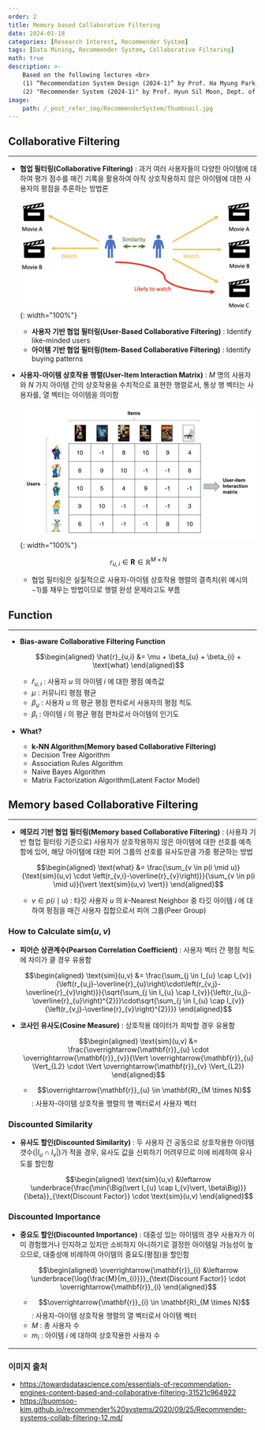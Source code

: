 ```yaml
---
order: 2
title: Memory based Collaborative Filtering
date: 2024-01-18
categories: [Research Interest, Recommender System]
tags: [Data Mining, Recommender System, Collaborative Filtering]
math: true
description: >-
    Based on the following lectures <br>
    (1) “Recommendation System Design (2024-1)” by Prof. Ha Myung Park, Dept. of Artificial Intelligence. College of SW, Kookmin Univ. <br>
    (2) "Recommender System (2024-1)" by Prof. Hyun Sil Moon, Dept. of Data Science, The Grad. School, Kookmin Univ.
image:
    path: /_post_refer_img/RecommenderSystem/Thumbnail.jpg
---
```


## Collaborative Filtering
-----

- **협업 필터링(Collaborative Filtering)** : 과거 여러 사용자들이 다양한 아이템에 대하여 평가 점수를 매긴 기록을 활용하여 아직 상호작용하지 않은 아이템에 대한 사용자의 평점을 추론하는 방법론

    ![00](/_post_refer_img/RecommenderSystem/01-02.png){: width="100%"}

    - **사용자 기반 협업 필터링(User-Based Collaborative Filtering)** : Identify like-minded users
    - **아이템 기반 협업 필터링(Item-Based Collaborative Filtering)** : Identify buying patterns

- **사용자-아이템 상호작용 행렬(User-Item Interaction Matrix)** : $M$ 명의 사용자와 $N$ 가지 아이템 간의 상호작용을 수치적으로 표현한 행렬로서, 통상 행 벡터는 사용자를, 열 벡터는 아이템을 의미함

    ![01](/_post_refer_img/RecommenderSystem/02-01.png){: width="100%"}

    $$
    r_{u,i} \in \mathbf{R} \in \mathbb{R}^{M \times N}
    $$

    - 협업 필터링은 실질적으로 사용자-아이템 상호작용 행렬의 결측치(위 예시의 $-1$)를 채우는 방법이므로 행렬 완성 문제라고도 부름

## Function
-----

- **Bias-aware Collaborative Filtering Function**

    $$\begin{aligned}
    \hat{r}_{u,i}
    &= \mu + \beta_{u} + \beta_{i} + \text{what}
    \end{aligned}$$

    - $\hat{r}_{u,i}$ : 사용자 $u$ 의 아이템 $i$ 에 대한 평점 예측값
    - $\mu$ : 커뮤니티 평점 평균
    - $\beta_{u}$ : 사용자 $u$ 의 평균 평점 편차로서 사용자의 평점 척도
    - $\beta_{i}$ : 아이템 $i$ 의 평균 평점 편차로서 아이템의 인기도

- **What?**
    - **k-NN Algorithm(Memory based Collaborative Filtering)**
    - Decision Tree Algorithm
    - Association Rules Algorithm
    - Naive Bayes Algorithm
    - Matrix Factorization Algorithm(Latent Factor Model)

## Memory based Collaborative Filtering
-----

- **메모리 기반 협업 필터링(Memory based Collaborative Filtering)** : (사용자 기반 협업 필터링 기준으로) 사용자가 상호작용하지 않은 아이템에 대한 선호를 예측함에 있어, 해당 아이템에 대한 피어 그룹의 선호를 유사도만큼 가중 평균하는 방법

    $$\begin{aligned}
    \text{what}
    &= \frac{\sum_{v \in p(i \mid u)}{\text{sim}(u,v) \cdot \left(r_{v,i}-\overline{r}_{v}\right)}}{\sum_{v \in p(i \mid u)}{\vert \text{sim}(u,v) \vert}}
    \end{aligned}$$

    - $v \in p(i \mid u)$ : 타깃 사용자 $u$ 의 $k$-Nearest Neighbor 중 타깃 아이템 $i$ 에 대하여 펑점을 매긴 사용자 집합으로서 피어 그룹(Peer Group)

### How to Calculate $\text{sim}(u,v)$

- **피어슨 상관계수(Pearson Correlation Coefficient)** : 사용자 벡터 간 평점 척도에 차이가 클 경우 유용함

    $$\begin{aligned}
    \text{sim}(u,v)
    &= \frac{\sum_{j \in I_{u} \cap I_{v}}{\left(r_{u,j}-\overline{r}_{u}\right)\cdot\left(r_{v,j}-\overline{r}_{v}\right)}}{\sqrt{\sum_{j \in I_{u} \cap I_{v}}{\left(r_{u,j}-\overline{r}_{u}\right)^{2}}}\cdot\sqrt{\sum_{j \in I_{u} \cap I_{v}}{\left(r_{v,j}-\overline{r}_{v}\right)^{2}}}}
    \end{aligned}$$

- **코사인 유사도(Cosine Measure)** : 상호작용 데이터가 희박할 경우 유용함

    $$\begin{aligned}
    \text{sim}(u,v)
    &= \frac{\overrightarrow{\mathbf{r}}_{u} \cdot \overrightarrow{\mathbf{r}}_{v}}{\Vert \overrightarrow{\mathbf{r}}_{u} \Vert_{L2} \cdot \Vert \overrightarrow{\mathbf{r}}_{v} \Vert_{L2}}
    \end{aligned}$$

    - $$\overrightarrow{\mathbf{r}}_{u} \in \mathbf{R}_{M \times N}$$ : 사용자-아이템 상호작용 행렬의 행 벡터로서 사용자 벡터

### Discounted Similarity

- **유사도 할인(Discounted Similarity)** : 두 사용자 간 공동으로 상호작용한 아이템 갯수($\vert I_{u} \cap I_{v}\vert$)가 적을 경우, 유사도 값을 신뢰하기 어려우므로 이에 비례하여 유사도를 할인함

    $$\begin{aligned}
    \text{sim}(u,v)
    &\leftarrow \underbrace{\frac{\min{\Big(\vert I_{u} \cap I_{v}\vert, \beta\Big)}}{\beta}}_{\text{Discount Factor}} \cdot \text{sim}(u,v)
    \end{aligned}$$

### Discounted Importance

- **중요도 할인(Discounted Importance)** : 대중성 있는 아이템의 경우 사용자가 이미 경험했거나 인지하고 있지만 소비하지 아니하기로 결정한 아이템일 가능성이 높으므로, 대중성에 비례하여 아이템의 중요도(평점)을 할인함

    $$\begin{aligned}
    \overrightarrow{\mathbf{r}}_{i}
    &\leftarrow \underbrace{\log{\frac{M}{m_{i}}}}_{\text{Discount Factor}} \cdot \overrightarrow{\mathbf{r}}_{i}
    \end{aligned}$$

    - $$\overrightarrow{\mathbf{r}}_{i} \in \mathbf{R}_{M \times N}$$ : 사용자-아이템 상호작용 행렬의 열 벡터로서 아이템 벡터
    - $M$ : 총 사용자 수
    - $m_{i}$ : 아이템 $i$ 에 대하여 상호작용한 사용자 수

-----

### 이미지 출처

- https://towardsdatascience.com/essentials-of-recommendation-engines-content-based-and-collaborative-filtering-31521c964922
- https://buomsoo-kim.github.io/recommender%20systems/2020/09/25/Recommender-systems-collab-filtering-12.md/